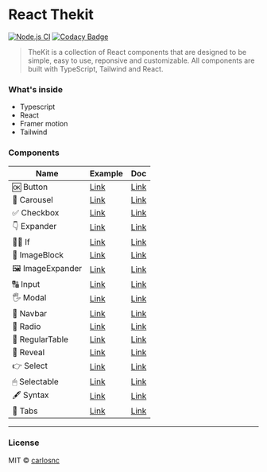 # React Thekit

[![Node.js CI](https://github.com/carllosnc/react-thekit/actions/workflows/node.js.yml/badge.svg)](https://github.com/carllosnc/react-thekit/actions/workflows/node.js.yml)
[![Codacy Badge](https://app.codacy.com/project/badge/Grade/1b255474882b49fca0c4e2e020bcc2dd)](https://app.codacy.com/gh/carllosnc/react-thekit/dashboard?utm_source=gh&utm_medium=referral&utm_content=&utm_campaign=Badge_grade)

> TheKit is a collection of React components that are designed to be simple, easy to use, reponsive and customizable. All components are built with TypeScript, Tailwind and React.

### What's inside

- Typescript
- React
- Framer motion
- Tailwind

### Components

| Name            | Example                                                | Doc                                                                                      |
| --------------- | ------------------------------------------------------ | ---------------------------------------------------------------------------------------- |
| 🆗 Button        | [Link](https://react-thekit.vercel.app/button)         | [Link](https://github.com/carllosnc/react-thekit/tree/main/src/components/Button)        |
| 🚂 Carousel      | [Link](https://react-thekit.vercel.app/carousel)       | [Link](https://github.com/carllosnc/react-thekit/tree/main/src/components/Carousel)      |
| ✅ Checkbox      | [Link](https://react-thekit.vercel.app/checkbox)       | [Link](https://github.com/carllosnc/react-thekit/tree/main/src/components/Checkbox)      |
| 👇 Expander      | [Link](https://react-thekit.vercel.app/expander)       | [Link](https://github.com/carllosnc/react-thekit/tree/main/src/components/Expander)      |
| 🙅‍♂️ If            | [Link](https://react-thekit.vercel.app/if)             | [Link](https://github.com/carllosnc/react-thekit/tree/main/src/components/If)            |
| 🧱 ImageBlock    | [Link](https://react-thekit.vercel.app/image-block)    | [Link](https://github.com/carllosnc/react-thekit/tree/main/src/components/ImageBlock)    |
| 🖼 ImageExpander | [Link](https://react-thekit.vercel.app/image-expander) | [Link](https://github.com/carllosnc/react-thekit/tree/main/src/components/ImageExpander) |
| 🔠 Input         | [Link](https://react-thekit.vercel.app/input)          | [Link](https://github.com/carllosnc/react-thekit/tree/main/src/components/Input)         |
| 🖐 Modal         | [Link](https://react-thekit.vercel.app/modal)          | [Link](https://github.com/carllosnc/react-thekit/tree/main/src/components/Modal)         |
| 🍱 Navbar        | [Link](https://react-thekit.vercel.app/navbar)         | [Link](https://github.com/carllosnc/react-thekit/tree/main/src/components/Navbar)        |
| 🔘 Radio         | [Link](https://react-thekit.vercel.app/radio)          | [Link](https://github.com/carllosnc/react-thekit/tree/main/src/components/Radio)         |
| 🧱 RegularTable  | [Link](https://react-thekit.vercel.app/regular-table)  | [Link](https://github.com/carllosnc/react-thekit/tree/main/src/components/RegularTable)  |
| 🙈 Reveal        | [Link](https://react-thekit.vercel.app/reveal)         | [Link](https://github.com/carllosnc/react-thekit/tree/main/src/components/Reveal)        |
| 👉 Select        | [Link](https://react-thekit.vercel.app/select)         | [Link](https://github.com/carllosnc/react-thekit/tree/main/src/components/Select)        |
| 🖱 Selectable    | [Link](https://react-thekit.vercel.app/selectable)     | [Link](https://github.com/carllosnc/react-thekit/tree/main/src/components/Selectable)    |
| 🖋 Syntax        | [Link](https://react-thekit.vercel.app/syntax)         | [Link](https://github.com/carllosnc/react-thekit/tree/main/src/components/Syntax)        |
| 🍫 Tabs          | [Link](https://react-thekit.vercel.app/tabs)           | [Link](https://github.com/carllosnc/react-thekit/tree/main/src/components/Tabs)          |

---

### License

MIT © [carlosnc](https://github.com/carllosnc)

